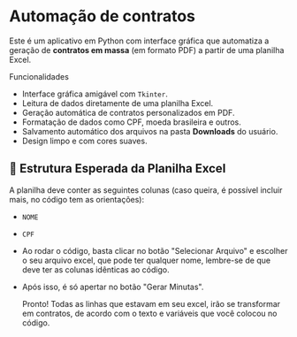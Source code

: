 # Automação de contratos

Este é um aplicativo em Python com interface gráfica que automatiza a geração de **contratos em massa** (em formato PDF) a partir de uma planilha Excel.

 Funcionalidades

- Interface gráfica amigável com `Tkinter`.
- Leitura de dados diretamente de uma planilha Excel.
- Geração automática de contratos personalizados em PDF.
- Formatação de dados como CPF, moeda brasileira e outros.
- Salvamento automático dos arquivos na pasta **Downloads** do usuário.
- Design limpo e com cores suaves.

## 📂 Estrutura Esperada da Planilha Excel

A planilha deve conter as seguintes colunas (caso queira, é possível incluir mais, no código tem as orientações):
- `NOME`
- `CPF`


- Ao rodar o código, basta clicar no botão "Selecionar Arquivo" e escolher o seu arquivo excel, que pode ter qualquer nome, lembre-se de que deve ter as colunas idênticas ao código.
- Após isso, é só apertar no botão "Gerar Minutas".

  Pronto! Todas as linhas que estavam em seu excel, irão se transformar em contratos, de acordo com o texto e variáveis que você colocou no código.
  
